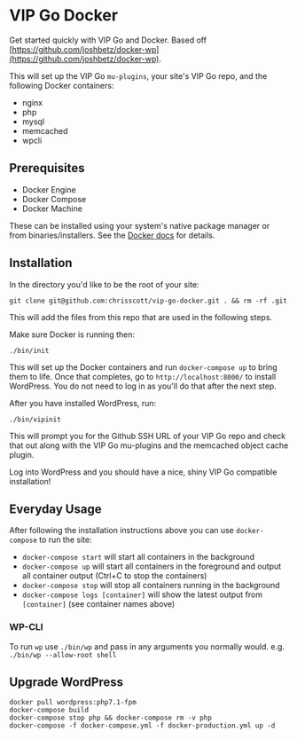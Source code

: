 # VIP Go Docker

Get started quickly with VIP Go and Docker. Based off [https://github.com/joshbetz/docker-wp](https://github.com/joshbetz/docker-wp).

This will set up the VIP Go `mu-plugins`, your site's VIP Go repo, and the following Docker containers:

* nginx
* php
* mysql
* memcached
* wpcli

## Prerequisites

* Docker Engine
* Docker Compose
* Docker Machine

These can be installed using your system's native package manager or from binaries/installers. See the [Docker docs](https://docs.docker.com/engine/installation/) for details.

## Installation
In the directory you'd like to be the root of your site:
```
git clone git@github.com:chrisscott/vip-go-docker.git . && rm -rf .git
```
This will add the files from this repo that are used in the following steps.

Make sure Docker is running then:
```
./bin/init
```
This will set up the Docker containers and run `docker-compose up` to bring them to life.
Once that completes, go to `http://localhost:8000/` to install WordPress. You do not need to log in as you'll do that after the next step.

After you have installed WordPress, run:
```
./bin/vipinit
```
This will prompt you for the Github SSH URL of your VIP Go repo and check that out along with the VIP Go mu-plugins and the memcached object cache plugin.

Log into WordPress and you should have a nice, shiny VIP Go compatible installation!

## Everyday Usage

After following the installation instructions above you can use `docker-compose` to run the site:

* `docker-compose start` will start all containers in the background
* `docker-compose up` will start all containers in the foreground and output all container output (Ctrl+C to stop the containers)
* `docker-compose stop` will stop all containers running in the background
* `docker-compose logs [container]` will show the latest output from `[container]` (see container names above)

### WP-CLI
To run `wp` use `./bin/wp` and pass in any arguments you normally would. e.g. `./bin/wp --allow-root shell`

## Upgrade WordPress

```
docker pull wordpress:php7.1-fpm
docker-compose build
docker-compose stop php && docker-compose rm -v php
docker-compose -f docker-compose.yml -f docker-production.yml up -d
```
